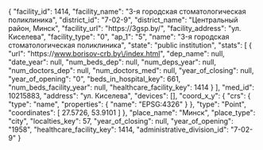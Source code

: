 {
    "facility_id": 1414,
    "facility_name": "3-я городская стоматологическая поликлиника",
    "district_id": "7-02-9",
    "district_name": "Центральный район, Минск",
    "facility_url": "https:\/\/3gsp.by\/",
    "facility_address": "ул. Киселева",
    "facility_type": "0",
    "ap_1": "5",
    "name": "3-я городская стоматологическая поликлиника",
    "state": "public institution",
    "stats": [
        {
            "url": "https:\/\/www.borisov-crb.by\/index.html",
            "dep_name": null,
            "date_year": null,
            "num_beds_dep": null,
            "num_deps_year": null,
            "num_doctors_dep": null,
            "num_doctors_med": null,
            "year_of_closing": null,
            "year_of_opening": "0",
            "beds_in_hospital_key": 661,
            "num_beds_facility_year": null,
            "healthcare_facility_key": 1414
        }
    ],
    "med_id": 10215883,
    "address": "ул. Киселева",
    "devices": [],
    "coord_x_y": {
        "crs": {
            "type": "name",
            "properties": {
                "name": "EPSG:4326"
            }
        },
        "type": "Point",
        "coordinates": [
            27.5726,
            53.9101
        ]
    },
    "place_name": "Минск",
    "place_type": "city",
    "localties_key": 57,
    "year_of_closing": null,
    "year_of_opening": "1958",
    "healthcare_facility_key": 1414,
    "administrative_division_id": "7-02-9"
}